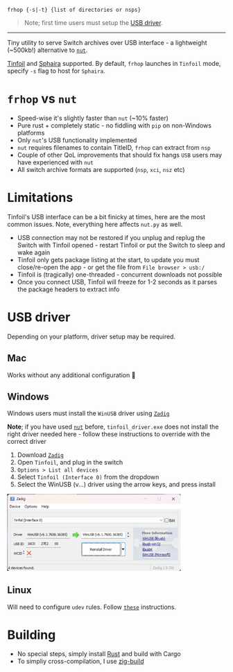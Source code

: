 `frhop {-s|-t} {list of directories or nsps}`  
> Note; first time users must setup the [USB driver](#usb-driver). 
---
Tiny utility to serve Switch archives over USB interface - a lightweight (~500kb!) alternative to [`nut`](https://github.com/blawar/nut).  

[Tinfoil](https://tinfoil.io) and [Sphaira](https://github.com/ITotalJustice/sphaira) supported. By default, `frhop` launches in `Tinfoil` mode, specify `-s` flag to host for `Sphaira`.  

# `frhop` vs `nut`
- Speed-wise it's slightly faster than `nut` (~10% faster)  
- Pure rust + completely static - no fiddling with `pip` on non-Windows platforms
- Only `nut`'s USB functionality implemented 
- `nut` requires filenames to contain TitleID, `frhop` can extract from `nsp`
- Couple of other QoL improvements that should fix hangs `USB` users may have experienced with `nut`
- All switch archive formats are supported (`nsp`, `xci`, `nsz` etc)

# Limitations 
Tinfoil's USB interface can be a bit finicky at times, here are the most common issues. Note, everything here affects `nut.py` as well.  
- USB connection may not be restored if you unplug and replug the Switch with Tinfoil opened - restart Tinfoil or put the Switch to sleep and wake again
- Tinfoil only gets package listing at the start, to update you must close/re-open the app - or get the file from `File browser > usb:/`
- Tinfoil is (tragically) one-threaded - concurrent downloads not possible
- Once you connect USB, Tinfoil will freeze for 1-2 seconds as it parses the package headers to extract info

# USB driver
Depending on your platform, driver setup may be required.  
## Mac
Works without any additional configuration 🥳 
## Windows
Windows users must install the `WinUSB` driver using [`Zadig`](https://zadig.akeo.ie)

**Note**; if you have used [`nut`](https://github.com/blawar/nut) before, `tinfoil_driver.exe` does not install the right driver needed here - follow these instructions to override with the correct driver 

1. Download [`Zadig`](https://zadig.akeo.ie)
2. Open `Tinfoil`, and plug in the switch
3. `Options > List all devices`
4. Select `Tinfoil (Interface 0)` from the dropdown
5. Select the WinUSB (v...) driver using the arrow keys, and press install   

<img src="res/zadig.png" width="400" alt="zadig interface example">

## Linux
Will need to configure `udev` rules. Follow [`these`](https://docs.rs/nusb/latest/nusb/#linux) instructions. 
# Building
- No special steps, simply install [Rust](https://www.rust-lang.org) and build with Cargo
- To simpliy cross-compilation, I use [zig-build](https://github.com/rust-cross/cargo-zigbuild)